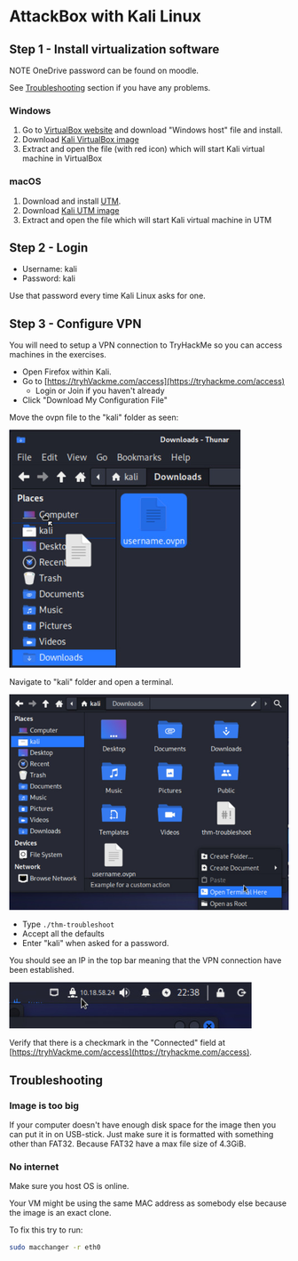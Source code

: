 # AttackBox with Kali Linux

## Step 1 - Install virtualization software

NOTE OneDrive password can be found on moodle.

See [Troubleshooting](#troubleshooting) section if you have any problems.

### Windows

1. Go to [VirtualBox website](https://www.virtualbox.org/wiki/Downloads) and
download "Windows host" file and install.
2. Download [Kali VirtualBox image](https://erhvervsakademisydvest-my.sharepoint.com/:u:/g/personal/rpe_easv_dk/ETM5F5SmniZBnUdCBD2vSfMBjyuNRx5gd1EzBC-GwMbb7A?e=kNSMzu)
3. Extract and open the file (with red icon) which will start Kali virtual machine in VirtualBox

### macOS

1. Download and install [UTM](https://mac.getutm.app/).
2. Download [Kali UTM image](https://erhvervsakademisydvest-my.sharepoint.com/:u:/g/personal/rpe_easv_dk/EW3U8G7JHjNLrindNJR2Cc8Bb7iNPY_QS5FSznftxTZSOw)
3. Extract and open the file which will start Kali virtual machine in UTM

## Step 2 - Login

- Username: kali
- Password: kali

Use that password every time Kali Linux asks for one.

## Step 3 - Configure VPN

You will need to setup a VPN connection to TryHackMe so you can access machines
in the exercises.

- Open Firefox within Kali.
- Go to [https://tryhVackme.com/access](https://tryhackme.com/access)
    - Login or Join if you haven't already
- Click "Download My Configuration File"

Move the ovpn file to the "kali" folder as seen:

![Move vpn config](move_vpn_config.jpg)

Navigate to "kali" folder and open a terminal.

![Open terminal](./open_terminal.jpg)

- Type `./thm-troubleshoot`
- Accept all the defaults
- Enter "kali" when asked for a password.

You should see an IP in the top bar meaning that the VPN connection have been
established.

![VPN connected](./vpn_connected.jpg)

Verify that there is a checkmark in the "Connected" field at
[https://tryhVackme.com/access](https://tryhackme.com/access).

## Troubleshooting

### Image is too big

If your computer doesn't have enough disk space for the image then you can put
it in on USB-stick. 
Just make sure it is formatted with something other than FAT32.
Because FAT32 have a max file size of 4.3GiB.

### No internet

Make sure you host OS is online.

Your VM might be using the same MAC address as somebody else because the image
is an exact clone.

To fix this try to run:

```sh
sudo macchanger -r eth0
```
